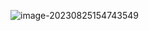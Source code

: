 ![image-20230825154743549](https://gitee.com/aiiw/images/raw/master/img/image-20230825154743549.png)